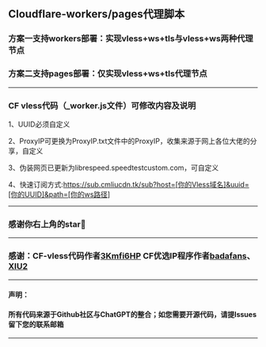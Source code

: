 ## Cloudflare-workers/pages代理脚本

### 方案一支持workers部署：实现vless+ws+tls与vless+ws两种代理节点

### 方案二支持pages部署：仅实现vless+ws+tls代理节点

------------------------------------------------------------------------
### CF vless代码（_worker.js文件）可修改内容及说明

1、UUID必须自定义

2、ProxyIP可更换为ProxyIP.txt文件中的ProxyIP，收集来源于网上各位大佬的分享，自定义

3、伪装网页已更新为librespeed.speedtestcustom.com，可自定义

4、快速订阅方式:https://sub.cmliucdn.tk/sub?host=[你的Vless域名]&uuid=[你的UUID]&path=[你的ws路径]

------------------------------------------------------------------------
### 感谢你右上角的star🌟

------------------------------------------------------------------------
### 感谢：CF-vless代码作者[3Kmfi6HP](https://github.com/3Kmfi6HP/EDtunnel) CF优选IP程序作者[badafans](https://github.com/badafans/Cloudflare-IP-SpeedTest)、[XIU2](https://github.com/XIU2/CloudflareSpeedTest)

------------------------------------------------------------------------
#### 声明：

#### 所有代码来源于Github社区与ChatGPT的整合；如您需要开源代码，请提Issues留下您的联系邮箱

------------------------------------------------------------------------
